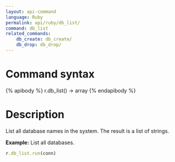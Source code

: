 ```yaml
---
layout: api-command
language: Ruby
permalink: api/ruby/db_list/
command: db_list
related_commands:
    db_create: db_create/
    db_drop: db_drop/
---
```



# Command syntax #

{% apibody %}
r.db_list() &rarr; array
{% endapibody %}

# Description #

List all database names in the system. The result is a list of strings.

__Example:__ List all databases.

```rb
r.db_list.run(conn)
```
